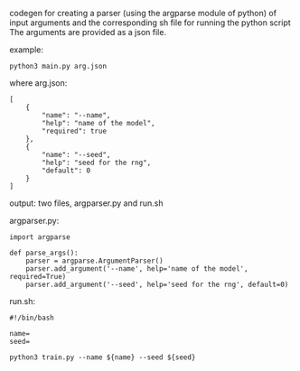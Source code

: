 codegen for creating a parser (using the argparse module of python) of input arguments and the corresponding sh file for running the python script
The arguments are provided as a json file.

example: 

```
python3 main.py arg.json 
```

where arg.json:
```
[
    {
        "name": "--name",
        "help": "name of the model",
        "required": true
    },
    {
        "name": "--seed",
        "help": "seed for the rng",
        "default": 0
    }
]
```

output: two files, argparser.py and run.sh

argparser.py: 

```
import argparse

def parse_args():
	parser = argparse.ArgumentParser()
	parser.add_argument('--name', help='name of the model', required=True)
	parser.add_argument('--seed', help='seed for the rng', default=0)

```

run.sh:

```
#!/bin/bash

name=
seed=

python3 train.py --name ${name} --seed ${seed} 
```
